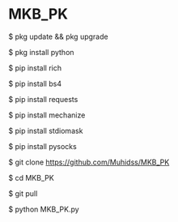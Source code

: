 # MKB_PK


$ pkg update && pkg upgrade

$ pkg install python

$ pip install rich

$ pip install bs4

$ pip install requests

$ pip install mechanize

$ pip install stdiomask

$ pip install pysocks

$ git clone https://github.com/Muhidss/MKB_PK

$ cd MKB_PK

$ git pull

$ python MKB_PK.py
